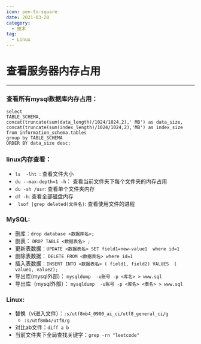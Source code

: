 ```yaml
---
icon: pen-to-square
date: 2021-03-20
category:
  - 技术
tag:
  - Linux
---
```



# 查看服务器内存占用
---
### 查看所有mysql数据库内存占用：
	select 
	TABLE_SCHEMA, 
	concat(truncate(sum(data_length)/1024/1024,2),' MB') as data_size,
	concat(truncate(sum(index_length)/1024/1024,2),'MB') as index_size
	from information_schema.tables
	group by TABLE_SCHEMA
	ORDER BY data_size desc;
	
### linux内存查看：
* `ls  -lht `: 查看文件大小
*  `du --max-depth=1 -h`： 查看当前文件夹下每个文件夹的内存占用
*  `du -sh /usr`: 查看单个文件夹内存
*  `df -h`: 查看全部磁盘内存
*   ` lsof |grep deleted(文件名)`: 查看使用文件的进程

### MySQL:
* 删库：`drop database <数据库名>;`
* 删表： `DROP TABLE <数据表名> ;`
* 更新表数据：`UPDATE <数据表名> SET field1=new-value1  where id=1`
* 删除表数据： `DELETE FROM <数据表名> where id=1`
* 插入表数据：`INSERT INTO <数据表名> ( field1, field2) VALUES  ( value1, value2);`
* 导出库(mysql外部)： `mysqldump  -u账号 -p <库名> > www.sql`
* 导出库（mysql外部）： `mysqldump  -u账号 -p <库名> <表名> > www.sql`



### Linux:
* 替换（vi进入文件）：`:s/utf8mb4_0900_ai_ci/utf8_general_ci/g`
	* `:s/utf8mb4/utf8/g` 
* 对比ab文件：`diff a b` 
* 当前文件夹下全局查找关键字：`grep -rn "leetcode"`